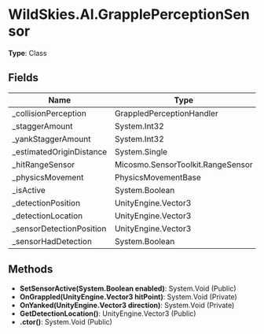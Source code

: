 ﻿# WildSkies.AI.GrapplePerceptionSensor

**Type**: Class

## Fields

| Name | Type | Access |
|------|------|--------|
| _collisionPerception | GrappledPerceptionHandler | Private |
| _staggerAmount | System.Int32 | Private |
| _yankStaggerAmount | System.Int32 | Private |
| _estimatedOriginDistance | System.Single | Private |
| _hitRangeSensor | Micosmo.SensorToolkit.RangeSensor | Private |
| _physicsMovement | PhysicsMovementBase | Private |
| _isActive | System.Boolean | Private |
| _detectionPosition | UnityEngine.Vector3 | Private |
| _detectionLocation | UnityEngine.Vector3 | Private |
| _sensorDetectionPosition | UnityEngine.Vector3 | Private |
| _sensorHadDetection | System.Boolean | Private |

## Methods

- **SetSensorActive(System.Boolean enabled)**: System.Void (Public)
- **OnGrappled(UnityEngine.Vector3 hitPoint)**: System.Void (Private)
- **OnYanked(UnityEngine.Vector3 direction)**: System.Void (Private)
- **GetDetectionLocation()**: UnityEngine.Vector3 (Public)
- **.ctor()**: System.Void (Public)

